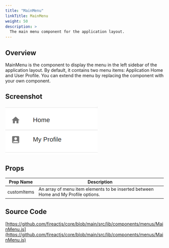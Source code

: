 ```yaml
---
title: "MainMenu"
linkTitle: MainMenu
weight: 50
description: >
  The main menu component for the application layout.
---
```

## Overview

MainMenu is the component to display the menu in the left sidebar of the application layout. By default, it contains two menu items: Application Home and User Profile. You can extend the menu by replacing the component with your own component.

## Screenshot

![Screenshot](screenshot.png)

## Props

| Prop Name | Description |
| --- | --- |
| customItems | An array of menu item elements to be inserted between Home and My Profile options. |

## Source Code

[https://github.com/fireactjs/core/blob/main/src/lib/components/menus/MainMenu.js](https://github.com/fireactjs/core/blob/main/src/lib/components/menus/MainMenu.js)